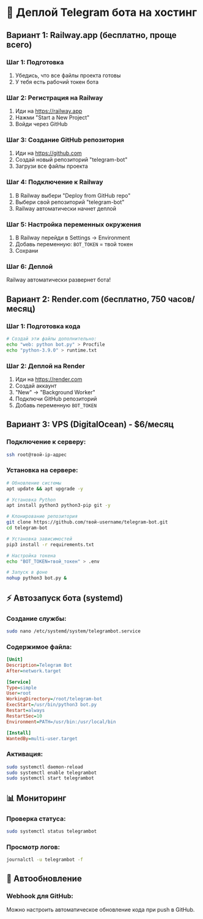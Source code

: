 # 🚀 Деплой Telegram бота на хостинг

## Вариант 1: Railway.app (бесплатно, проще всего)

### Шаг 1: Подготовка
1. Убедись, что все файлы проекта готовы
2. У тебя есть рабочий токен бота

### Шаг 2: Регистрация на Railway
1. Иди на https://railway.app
2. Нажми "Start a New Project"
3. Войди через GitHub

### Шаг 3: Создание GitHub репозитория
1. Иди на https://github.com
2. Создай новый репозиторий "telegram-bot"
3. Загрузи все файлы проекта

### Шаг 4: Подключение к Railway
1. В Railway выбери "Deploy from GitHub repo"
2. Выбери свой репозиторий "telegram-bot"
3. Railway автоматически начнет деплой

### Шаг 5: Настройка переменных окружения
1. В Railway перейди в Settings → Environment
2. Добавь переменную: `BOT_TOKEN` = твой токен
3. Сохрани

### Шаг 6: Деплой
Railway автоматически развернет бота!

## Вариант 2: Render.com (бесплатно, 750 часов/месяц)

### Шаг 1: Подготовка кода
```bash
# Создай эти файлы дополнительно:
echo "web: python bot.py" > Procfile
echo "python-3.9.0" > runtime.txt
```

### Шаг 2: Деплой на Render
1. Иди на https://render.com
2. Создай аккаунт
3. "New" → "Background Worker"
4. Подключи GitHub репозиторий
5. Добавь переменную `BOT_TOKEN`

## Вариант 3: VPS (DigitalOcean) - $6/месяц

### Подключение к серверу:
```bash
ssh root@твой-ip-адрес
```

### Установка на сервере:
```bash
# Обновление системы
apt update && apt upgrade -y

# Установка Python
apt install python3 python3-pip git -y

# Клонирование репозитория
git clone https://github.com/твой-username/telegram-bot.git
cd telegram-bot

# Установка зависимостей
pip3 install -r requirements.txt

# Настройка токена
echo "BOT_TOKEN=твой_токен" > .env

# Запуск в фоне
nohup python3 bot.py &
```

## ⚡ Автозапуск бота (systemd)

### Создание службы:
```bash
sudo nano /etc/systemd/system/telegrambot.service
```

### Содержимое файла:
```ini
[Unit]
Description=Telegram Bot
After=network.target

[Service]
Type=simple
User=root
WorkingDirectory=/root/telegram-bot
ExecStart=/usr/bin/python3 bot.py
Restart=always
RestartSec=10
Environment=PATH=/usr/bin:/usr/local/bin

[Install]
WantedBy=multi-user.target
```

### Активация:
```bash
sudo systemctl daemon-reload
sudo systemctl enable telegrambot
sudo systemctl start telegrambot
```

## 📊 Мониторинг

### Проверка статуса:
```bash
sudo systemctl status telegrambot
```

### Просмотр логов:
```bash
journalctl -u telegrambot -f
```

## 🔄 Автообновление

### Webhook для GitHub:
Можно настроить автоматическое обновление кода при push в GitHub. 